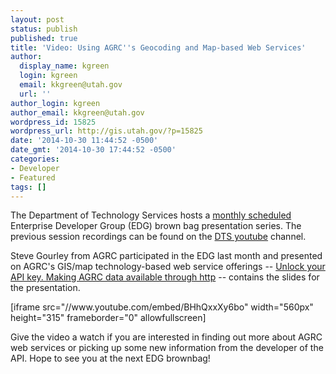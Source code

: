 ```yaml
---
layout: post
status: publish
published: true
title: 'Video: Using AGRC''s Geocoding and Map-based Web Services'
author:
  display_name: kgreen
  login: kgreen
  email: kkgreen@utah.gov
  url: ''
author_login: kgreen
author_email: kkgreen@utah.gov
wordpress_id: 15825
wordpress_url: http://gis.utah.gov/?p=15825
date: '2014-10-30 11:44:52 -0500'
date_gmt: '2014-10-30 17:44:52 -0500'
categories:
- Developer
- Featured
tags: []
---
```

<p>The Department of Technology Services hosts a <a href="https://docs.google.com/a/utah.gov/document/d/1XOEXOIGdl2LHSXVDr3q5szpqVcAw6VgFTSVoXq15ZDM/edit">monthly scheduled</a> Enterprise Developer Group (EDG) brown bag presentation series. The previous session recordings can be found on the <a href="https://www.youtube.com/channel/UCUuw5SFmgapGToUfRd5xGVw">DTS youtube</a> channel.</p>
<p>Steve Gourley from AGRC participated in the EDG last month and presented on AGRC's GIS/map technology-based web service offerings -- <a href="http://steveoh.github.io/Presentations/2014/UGIC/#0">Unlock your API key. Making AGRC data available through http</a> -- contains the slides for the presentation.</p>
<p>[iframe src="//www.youtube.com/embed/BHhQxxXy6bo" width="560px" height="315" frameborder="0" allowfullscreen] </p>
<p>Give the video a watch if you are interested in finding out more about AGRC web services or picking up some new information from the developer of the API. Hope to see you at the next EDG brownbag!</p>
